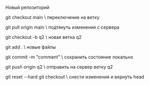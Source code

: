 Новый репозиторий


git checkout main \\ переключение на ветку


git pull origin main \\ подтянуть изменения с сервера


git checkout -b q2 \\ новая ветка q2


git add . \\ новые файлы


git commit -m "comment" \\ сохранить состояние локально


git push origin q2 \\ отправить на сервер ветку q2


git reset --hard
git checkout \\ снести изменения и вернуть head